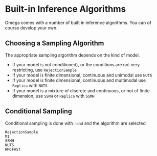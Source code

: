# Built-in Inference Algorithms

Omega comes with a number of built in inference algorithms.
You can of course develop your own.

## Choosing a Sampling Algorithm

The appropriate sampling algorithm depends on the kind of model.

- If your model is not conditioned), or the conditions are not very restricting, use `RejectionSample`
- If your model is finite dimensional, continuous and unimodal use `NUTS`
- If your model is finite dimensional, continuous and multimodal use `Replica` with `NUTS`
- If your model is a mixture of discrete and continuous, or not of finite dimension, use `SSMH` or `Replica` with `SSMH`

## Conditional Sampling

Conditional sampling is done with `rand` and the algorithm are selected 

```@docs
RejectionSample
MI
SSMH
NUTS
HMCFAST
```